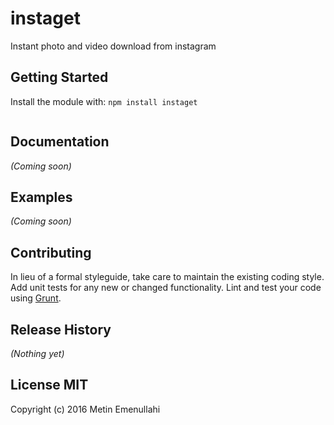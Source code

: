# instaget

Instant photo and video download from instagram

## Getting Started
Install the module with: `npm install instaget`

```javascript
```

## Documentation
_(Coming soon)_

## Examples
_(Coming soon)_

## Contributing
In lieu of a formal styleguide, take care to maintain the existing coding style. Add unit tests for any new or changed functionality. Lint and test your code using [Grunt](http://gruntjs.com/).

## Release History
_(Nothing yet)_

## License MIT
Copyright (c) 2016 Metin Emenullahi  
